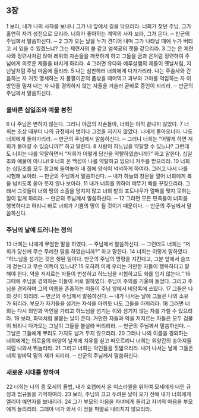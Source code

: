 ## 3장
1 보라, 내가 나의 사자를 보내니 그가 내 앞에서 길을 닦으리라. 너희가 찾던 주님, 그가 홀연히 자기 성전으로 오리라. 너희가 좋아하는 계약의 사자 보라, 그가 온다. ─ 만군의 주님께서 말씀하신다. ─
2 그가 오는 날을 누가 견디어 내며 그가 나타날 때에 누가 버티고 서 있을 수 있겠느냐? 그는 제련사의 불 같고 염색공의 잿물 같으리라.
3 그는 은 제련사와 정련사처럼 앉아 레위의 자손들을 깨끗하게 하고 그들을 금과 은처럼 정련하여 주님에게 의로운 제물을 바치게 하리라.
4 그러면 유다와 예루살렘의 제물이 옛날처럼, 지난날처럼 주님 마음에 들리라.
5 나는 심판하러 너희에게 다가가리라. 나는 주술사와 간음하는 자 거짓 맹세하는 자 품팔이꾼의 품삯을 떼어먹고 과부와 고아를 억압하는 자 이방인을 밀쳐 내는 자 나를 경외하지 않는 자들을 거슬러 곧바로 증인이 되리라. ─ 만군의 주님께서 말씀하신다.
### 올바른 십일조와 예물 봉헌
6 나 주님은 변하지 않는다. 그러니 야곱의 자손들아, 너희는 아직 끝나지 않았다.
7 너희는 조상 때부터 나의 규정에서 벗어나 그것을 지키지 않았다. 나에게 돌아오너라. 나도 너희에게 돌아가리라. ─ 만군의 주님께서 말씀하신다. ─ 그러나 너희는 “어떻게 하면 저희가 돌아갈 수 있습니까?” 하고 말한다.
8 사람이 하느님을 약탈할 수 있느냐? 그런데도 너희는 나를 약탈하면서 “저희가 어떻게 당신을 약탈하였습니까?” 하고 말한다. 십일조와 예물이 아니냐!
9 너희 온 백성이 나를 약탈하고 있으니 저주를 받으리라.
10 너희는 십일조를 모두 창고에 들여놓아 내 집에 양식이 넉넉하게 하여라. 그러고 나서 나를 시험해 보아라. ─ 만군의 주님께서 말씀하신다. ─ 내가 하늘의 창문을 열어 너희에게 복을 넘치도록 쏟아 붓지 않나 보아라.
11 내가 너희를 위하여 메뚜기 떼를 꾸짖으리라. 그래서 그것들이 너희 땅의 소출을 망치지 않고 너희 밭의 포도나무가 열매를 맺지 못하는 일이 없게 하리라. ─ 만군의 주님께서 말씀하신다. ─
12 그러면 모든 민족들이 너희를 행복하다고 하리니 바로 너희가 기쁨의 땅이 될 것이기 때문이다. ─ 만군의 주님께서 말씀하신다.
### 주님의 날에 드러나는 정의
13 너희는 나에게 무엄한 말을 하였다. ─ 주님께서 말씀하신다. ─ 그런데도 너희는 “저희가 당신께 무슨 무례한 말을 하였습니까?” 하고 말한다.
14 너희는 이렇게 말하였다. “하느님을 섬기는 것은 헛된 일이다. 만군의 주님의 명령을 지킨다고, 그분 앞에서 슬프게 걷는다고 무슨 이득이 있느냐?
15 오히려 이제 우리는 거만한 자들이 행복하다고 말해야 한다. 악을 저지르는 자들이 번성하고 하느님을 시험하고도 화를 입지 않는다.”
16 그때에 주님을 경외하는 이들이 서로 말하였다. 주님이 주의를 기울여 들었다. 그리고 주님을 경외하며 그의 이름을 존중하는 이들이 주님 앞에서 비망록에 쓰였다.
17 그들은 나의 것이 되리라. ─ 만군의 주님께서 말씀하신다. ─ 내가 나서는 날에 그들은 나의 소유가 되리라. 부모가 자기들을 섬기는 자식을 아끼듯 나도 그들을 아끼리라.
18 그러면 너희는 다시 의인과 악인을 가리고 하느님을 섬기는 이와 섬기지 않는 자를 가릴 수 있으리라.
19 보라, 화덕처럼 불붙는 날이 온다. 거만한 자들과 악을 저지르는 자들은 모두 검불이 되리니 다가오는 그날이 그들을 불살라 버리리라. ─ 만군의 주님께서 말씀하신다. ─ 그날은 그들에게 뿌리도 가지도 남겨 두지 않으리라.
20 그러나 나의 이름을 경외하는 너희에게는 의로움의 태양이 날개에 치유를 싣고 떠오르리니 너희는 외양간의 송아지들처럼 나와서 뛰놀리라.
21 그리고 너희는 악인들을 짓밟으리라. 내가 나서는 날에 그들은 너희 발바닥 밑의 재가 되리라. ─ 만군의 주님께서 말씀하신다.
### 새로운 시대를 향하여
22 너희는 나의 종 모세의 율법, 내가 호렙에서 온 이스라엘을 위하여 모세에게 내린 규정과 법규들을 기억하여라.
23 보라, 주님의 크고 두려운 날이 오기 전에 내가 너희에게 엘리야 예언자를 보내리라.
24 그가 부모의 마음을 자녀에게 돌리고 자녀의 마음을 부모에게 돌리리라. 그래야 내가 와서 이 땅을 파멸로 내리치지 않으리라.
